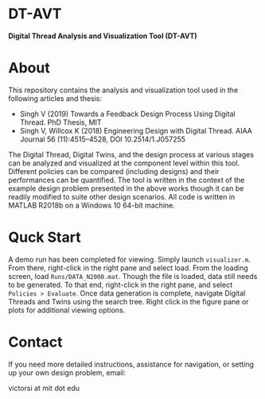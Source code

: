 # DT-AVT
**Digital Thread Analysis and Visualization Tool (DT-AVT)**

# About 
This repository contains the analysis and visualization tool used in the following articles and thesis:

- Singh V (2019) Towards a Feedback Design Process Using Digital Thread. PhD Thesis, MIT
- Singh V, Willcox K (2018) Engineering Design with Digital Thread. AIAA Journal 56 (11):4515–4528, DOI 10.2514/1.J057255

The Digital Thread, Digital Twins, and the design process at various stages can be analyzed and visualized at the component level within this tool. Different policies can be compared (including designs) and their performances can be quantified. The tool is written in the context of the example design problem presented in the above works though it can be readily modified to suite other design scenarios. All code is written in MATLAB R2018b on a Windows 10 64-bit machine.

# Quck Start
A demo run has been completed for viewing. Simply launch `visualizer.m`. From there, right-click in the right pane and select load. From the loading screen, load `Runs/DATA_N2000.mat`. Though the file is loaded, data still needs to be generated. To that end, right-click in the right pane, and select `Policies > Evaluate`. Once data generation is complete, navigate Digital Threads and Twins using the search tree. Right click in the figure pane or plots for additional viewing options.

# Contact
If you need more detailed instructions, assistance for navigation, or setting up your own design problem, email: 

victorsi at mit dot edu 

